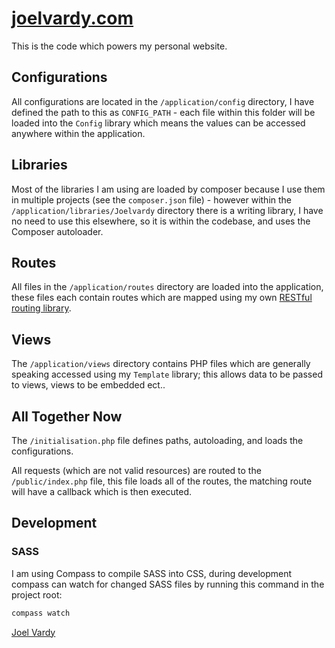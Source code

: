 # [joelvardy.com][joelvardy]

This is the code which powers my personal website.

## Configurations

All configurations are located in the `/application/config` directory, I have defined the path to this as `CONFIG_PATH` - each file within this folder will be loaded into the `Config` library which means the values can be accessed anywhere within the application.

## Libraries

Most of the libraries I am using are loaded by composer because I use them in multiple projects (see the `composer.json` file) - however within the `/application/libraries/Joelvardy` directory there is a writing library, I have no need to use this elsewhere, so it is within the codebase, and uses the Composer autoloader.

## Routes

All files in the `/application/routes` directory are loaded into the application, these files each contain routes which are mapped using my own [RESTful routing library][routes].

## Views

The `/application/views` directory contains PHP files which are generally speaking accessed using my `Template` library; this allows data to be passed to views, views to be embedded ect..

## All Together Now

The `/initialisation.php` file defines paths, autoloading, and loads the configurations.

All requests (which are not valid resources) are routed to the `/public/index.php` file, this file loads all of the routes, the matching route will have a callback which is then executed.

## Development

### SASS

I am using Compass to compile SASS into CSS, during development compass can watch for changed SASS files by running this command in the project root:

```bash
compass watch
```

[Joel Vardy][joelvardy]

  [joelvardy]: https://joelvardy.com/
  [routes]: https://packagist.org/packages/joelvardy/routes
